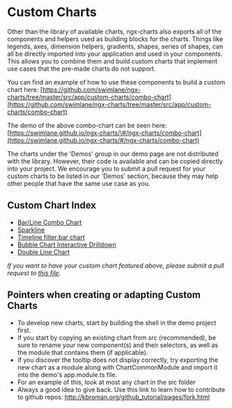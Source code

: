 # Custom Charts

Other than the library of available charts, ngx-charts also exports all of the components and helpers used as building blocks for the charts. Things like legends, axes, dimension helpers, gradients, shapes, series of shapes, can all be directly imported into your application and used in your components. This allows you to combine them and build custom charts that implement use cases that the pre-made charts do not support.

You can find an example of how to use these components to build a custom chart here: [https://github.com/swimlane/ngx-charts/tree/master/src/app/custom-charts/combo-chart](https://github.com/swimlane/ngx-charts/tree/master/src/app/custom-charts/combo-chart)

The demo of the above combo-chart can be seen here: [https://swimlane.github.io/ngx-charts/\#/ngx-charts/combo-chart](https://swimlane.github.io/ngx-charts/#/ngx-charts/combo-chart)

The charts under the 'Demos' group in our demo page are not distributed with the library. However, their code is available and can be copied directly into your project. We encourage you to submit a pull request for your custom charts to be listed in our 'Demos' section, because they may help other people that have the same use case as you.

## Custom Chart Index

- [Bar/Line Combo Chart](https://github.com/swimlane/ngx-charts/tree/master/src/app/custom-charts/combo-chart)
- [Sparkline](https://github.com/swimlane/ngx-charts/tree/master/src/app/custom-charts/sparkline)
- [Timeline filter bar chart](https://github.com/swimlane/ngx-charts/tree/master/src/app/custom-charts/timeline-filter-bar-chart)
- [Bubble Chart Interactive Drilldown](https://github.com/swimlane/ngx-charts/tree/master/src/app/custom-charts/bubble-chart-interactive)
- [Double Line Chart](https://github.com/swimlane/ngx-charts/tree/master/src/app/custom-charts/double-line-chart)

_If you want to have your custom chart featured above, please submit a pull request to_ [_this file_](https://github.com/swimlane/ngx-charts/blob/master/docs/custom-charts.md)_._

## Pointers when creating or adapting Custom Charts

- To develop new charts, start by building the shell in the demo project first.
- If you start by copying an existing chart from src (recommended), be sure to rename your new component(s) and their selectors, as well as the module that contains them (if applicable).
- If you discover the tooltip does not display correctly, try exporting the new chart as a module along with ChartCommonModule and import it into the demo's app.module.ts file.
- For an example of this, look at most any chart in the src folder
- Always a good idea to give back. Use this link to learn how to contribute to github repos: http://kbroman.org/github_tutorial/pages/fork.html
